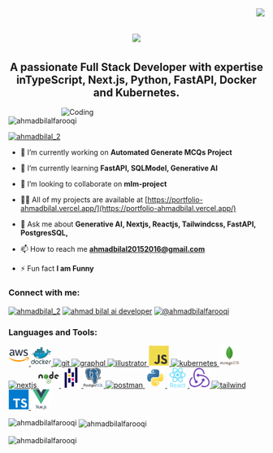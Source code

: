 <img align="right" src="https://visitor-badge.laobi.icu/badge?page_id=Em-Aar.Em-Aar&left_color=red&right_color=green&left_text=Visitors" />

<h1 align="center">
  <a href="https://git.io/typing-svg">
<img src="https://readme-typing-svg.demolab.com?font=Montserrat&weight=500&size=20&duration=4000&pause=1000&center=true&vCenter=true&random=false&width=435&lines=Hi+there!+%F0%9F%91%8B+I'm+Ahmad+Bilal+Farooqi" />
  </a>
</h1>

<h2 align="center">
  A passionate Full Stack Developer with expertise inTypeScript, Next.js, Python, FastAPI, Docker and Kubernetes.
</h2>

<img align="right" alt="Coding" width="400" src="https://media.tenor.com/rePDfDWO3XoAAAAd/hacking.gif">

<p align="left"> <img src="https://komarev.com/ghpvc/?username=ahmadbilalfarooqi&label=Profile%20views&color=0e75b6&style=flat" alt="ahmadbilalfarooqi" /> </p>

<p align="left"> <a href="https://twitter.com/ahmadbilal_2" target="blank"><img src="https://img.shields.io/twitter/follow/ahmadbilal_2?logo=twitter&style=for-the-badge" alt="ahmadbilal_2" /></a> </p>

- 🔭 I’m currently working on **Automated Generate MCQs Project**

- 🌱 I’m currently learning **FastAPI, SQLModel, Generative AI**

- 👯 I’m looking to collaborate on **mlm-project**

- 👨‍💻 All of my projects are available at [https://portfolio-ahmadbilal.vercel.app/](https://portfolio-ahmadbilal.vercel.app/)

- 💬 Ask me about **Generative AI, Nextjs, Reactjs, Tailwindcss, FastAPI, PostgresSQL,**

- 📫 How to reach me **ahmadbilal20152016@gmail.com**

- ⚡ Fun fact **I am Funny**

<h3 align="left">Connect with me:</h3>
<p align="left">
<a href="https://twitter.com/ahmadbilal_2" target="blank"><img align="center" src="https://raw.githubusercontent.com/rahuldkjain/github-profile-readme-generator/master/src/images/icons/Social/twitter.svg" alt="ahmadbilal_2" height="30" width="40" /></a>
<a href="https://www.linkedin.com/in/ahmad-bilal-%F0%9F%8C%8D-ai-developer-7a1606264/" target="blank"><img align="center" src="https://raw.githubusercontent.com/rahuldkjain/github-profile-readme-generator/master/src/images/icons/Social/linked-in-alt.svg" alt="ahmad bilal ai developer" height="30" width="40" /></a>
<a href="https://medium.com/@ahmadbilal20152016" target="blank"><img align="center" src="https://raw.githubusercontent.com/rahuldkjain/github-profile-readme-generator/master/src/images/icons/Social/medium.svg" alt="@ahmadbilalfarooqi" height="30" width="40" /></a>
</p>

<h3 align="left">Languages and Tools:</h3>
<p align="left"> <a href="https://aws.amazon.com" target="_blank" rel="noreferrer"> <img src="https://raw.githubusercontent.com/devicons/devicon/master/icons/amazonwebservices/amazonwebservices-original-wordmark.svg" alt="aws" width="40" height="40"/> </a> <a href="https://www.docker.com/" target="_blank" rel="noreferrer"> <img src="https://raw.githubusercontent.com/devicons/devicon/master/icons/docker/docker-original-wordmark.svg" alt="docker" width="40" height="40"/> </a> <a href="https://git-scm.com/" target="_blank" rel="noreferrer"> <img src="https://www.vectorlogo.zone/logos/git-scm/git-scm-icon.svg" alt="git" width="40" height="40"/> </a> <a href="https://graphql.org" target="_blank" rel="noreferrer"> <img src="https://www.vectorlogo.zone/logos/graphql/graphql-icon.svg" alt="graphql" width="40" height="40"/> </a> <a href="https://www.adobe.com/in/products/illustrator.html" target="_blank" rel="noreferrer"> <img src="https://www.vectorlogo.zone/logos/adobe_illustrator/adobe_illustrator-icon.svg" alt="illustrator" width="40" height="40"/> </a> <a href="https://developer.mozilla.org/en-US/docs/Web/JavaScript" target="_blank" rel="noreferrer"> <img src="https://raw.githubusercontent.com/devicons/devicon/master/icons/javascript/javascript-original.svg" alt="javascript" width="40" height="40"/> </a> <a href="https://kubernetes.io" target="_blank" rel="noreferrer"> <img src="https://www.vectorlogo.zone/logos/kubernetes/kubernetes-icon.svg" alt="kubernetes" width="40" height="40"/> </a> <a href="https://www.mongodb.com/" target="_blank" rel="noreferrer"> <img src="https://raw.githubusercontent.com/devicons/devicon/master/icons/mongodb/mongodb-original-wordmark.svg" alt="mongodb" width="40" height="40"/> </a> <a href="https://nextjs.org/" target="_blank" rel="noreferrer"> <img src="https://cdn.worldvectorlogo.com/logos/nextjs-2.svg" alt="nextjs" width="40" height="40"/> </a> <a href="https://nodejs.org" target="_blank" rel="noreferrer"> <img src="https://raw.githubusercontent.com/devicons/devicon/master/icons/nodejs/nodejs-original-wordmark.svg" alt="nodejs" width="40" height="40"/> </a> <a href="https://pandas.pydata.org/" target="_blank" rel="noreferrer"> <img src="https://raw.githubusercontent.com/devicons/devicon/2ae2a900d2f041da66e950e4d48052658d850630/icons/pandas/pandas-original.svg" alt="pandas" width="40" height="40"/> </a> <a href="https://www.postgresql.org" target="_blank" rel="noreferrer"> <img src="https://raw.githubusercontent.com/devicons/devicon/master/icons/postgresql/postgresql-original-wordmark.svg" alt="postgresql" width="40" height="40"/> </a> <a href="https://postman.com" target="_blank" rel="noreferrer"> <img src="https://www.vectorlogo.zone/logos/getpostman/getpostman-icon.svg" alt="postman" width="40" height="40"/> </a> <a href="https://www.python.org" target="_blank" rel="noreferrer"> <img src="https://raw.githubusercontent.com/devicons/devicon/master/icons/python/python-original.svg" alt="python" width="40" height="40"/> </a> <a href="https://reactjs.org/" target="_blank" rel="noreferrer"> <img src="https://raw.githubusercontent.com/devicons/devicon/master/icons/react/react-original-wordmark.svg" alt="react" width="40" height="40"/> </a> <a href="https://redux.js.org" target="_blank" rel="noreferrer"> <img src="https://raw.githubusercontent.com/devicons/devicon/master/icons/redux/redux-original.svg" alt="redux" width="40" height="40"/> </a> <a href="https://tailwindcss.com/" target="_blank" rel="noreferrer"> <img src="https://www.vectorlogo.zone/logos/tailwindcss/tailwindcss-icon.svg" alt="tailwind" width="40" height="40"/> </a> <a href="https://www.typescriptlang.org/" target="_blank" rel="noreferrer"> <img src="https://raw.githubusercontent.com/devicons/devicon/master/icons/typescript/typescript-original.svg" alt="typescript" width="40" height="40"/> </a> <a href="https://vuejs.org/" target="_blank" rel="noreferrer"> <img src="https://raw.githubusercontent.com/devicons/devicon/master/icons/vuejs/vuejs-original-wordmark.svg" alt="vuejs" width="40" height="40"/> </a> </p>

<p><img align="left" src="https://github-readme-stats.vercel.app/api/top-langs?username=ahmadbilalfarooqi&show_icons=true&locale=en&layout=compact" alt="ahmadbilalfarooqi" /></p>

<p>&nbsp;<img align="center" src="https://github-readme-stats.vercel.app/api?username=ahmadbilalfarooqi&show_icons=true&locale=en" alt="ahmadbilalfarooqi" /></p>

<p><img align="center" src="https://github-readme-streak-stats.herokuapp.com/?user=ahmadbilalfarooqi&" alt="ahmadbilalfarooqi" /></p>
